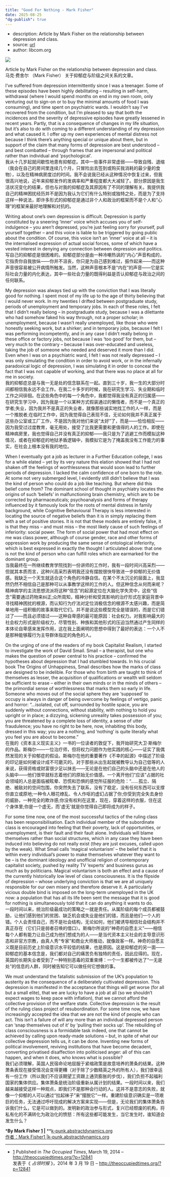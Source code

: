 ```yaml
---
title: "Good For Nothing - Mark Fisher"
date: 2025-08-25
"dg-publish": true
---
```

- description: Article by Mark Fisher on the relationship between depression and class.
- source: [url](https://libcom.org/article/good-nothing-mark-fisher)
- author: libcom.org

![](https://files.libcom.org/files/styles/wide/public/images/library/GoodNothing_Inline.jpg?itok=XZwV56WK)

Article by Mark Fisher on the relationship between depression and class.  
马克·费舍尔 （Mark Fisher） 关于抑郁症与阶级之间关系的文章。

I’ve suffered from depression intermittently since I was a teenager. Some of these episodes have been highly debilitating – resulting in self-harm, withdrawal (where I would spend months on end in my own room, only venturing out to sign-on or to buy the minimal amounts of food I was consuming), and time spent on psychiatric wards. I wouldn’t say I’ve recovered from the condition, but I’m pleased to say that both the incidences and the severity of depressive episodes have greatly lessened in recent years. Partly, that is a consequence of changes in my life situation, but it’s also to do with coming to a different understanding of my depression and what caused it. I offer up my own experiences of mental distress not because I think there’s anything special or unique about them, but in support of the claim that many forms of depression are best understood – and best combatted – through frames that are impersonal and political rather than individual and ‘psychological’.  
我从十几岁起就间歇性地患有抑郁症。其中一些事件非常虚弱——导致自残、退缩（我会在自己的房间里连续几个月，只冒险出去签到或购买我消耗的最少量的食物），以及在精神病房度过的时间。我不会说我已经从这种情况中恢复过来，但我很高兴地说，近年来抑郁发作的发病率和严重程度都大大减轻了。部分原因是我生活状况变化的结果，但也与对我的抑郁症及其原因有了不同的理解有关。我提供我自己的精神困扰经历并不是因为我认为它们有什么特别或独特之处，而是为了支持这样一种说法，即许多形式的抑郁症是通过非个人和政治的框架而不是个人和“心理”的框架来最好地理解和对抗的。

Writing about one’s own depression is difficult. Depression is partly constituted by a sneering ‘inner’ voice which accuses you of self-indulgence – you aren’t depressed, you’re just feeling sorry for yourself, pull yourself together – and this voice is liable to be triggered by going public about the condition. Of course, this voice isn’t an ‘inner’ voice at all – it is the internalised expression of actual social forces, some of which have a vested interest in denying any connection between depression and politics.  
写自己的抑郁症是很困难的。抑郁症部分是由一种冷嘲热讽的“内心”声音构成的，它指责你自我放纵——你并不沮丧，你只是为自己感到难过，振作起来——而这种声音很容易被公开病情所触发。当然，这种声音根本不是“内在”的声音——它是实际社会力量的内化表达，其中一些社会力量的既得利益是否认抑郁症与政治之间的任何联系。

My depression was always tied up with the conviction that I was literally good for nothing. I spent most of my life up to the age of thirty believing that I would never work. In my twenties I drifted between postgraduate study, periods of unemployment and temporary jobs. In each of these roles, I felt that I didn’t really belong – in postgraduate study, because I was a dilettante who had somehow faked his way through, not a proper scholar; in unemployment, because I wasn’t really unemployed, like those who were honestly seeking work, but a shirker; and in temporary jobs, because I felt I was performing incompetently, and in any case I didn’t really belong in these office or factory jobs, not because I was ‘too good’ for them, but – very much to the contrary – because I was over-educated and useless, taking the job of someone who needed and deserved it more than I did. Even when I was on a psychiatric ward, I felt I was not really depressed – I was only simulating the condition in order to avoid work, or in the infernally paradoxical logic of depression, I was simulating it in order to conceal the fact that I was not capable of working, and that there was no place at all for me in society.  
我的抑郁症总是与我一无是处的信念联系在一起。直到三十岁，我一生的大部分时间都相信我永远不会工作。在我二十多岁的时候，我在研究生学习、失业期和临时工作之间徘徊。在这些角色中的每一个角色中，我都觉得我没有真正的归属感——在研究生学习中，因为我是一个以某种方式假装通过的懒惰者，而不是一个真正的学者;失业，因为我并不是真正的失业者，就像那些诚实地找工作的人一样，而是一个推脱者;在临时工作中，因为我觉得自己表现不佳，无论如何我并不真正属于这些办公室或工厂工作，不是因为我对他们来说“太好”了，而是——恰恰相反——因为我受过过度教育，毫无用处，接受了比我更需要和更值得的人的工作。即使在精神病房里，我也觉得自己并没有真正的抑郁——我只是为了逃避工作而模拟这种情况，或者在抑郁症的地狱矛盾逻辑中，我模拟它是为了掩盖我没有工作能力的事实，在社会上根本没有我的地位。

When I eventually got a job as lecturer in a Further Education college, I was for a while elated – yet by its very nature this elation showed that I had not shaken off the feelings of worthlessness that would soon lead to further periods of depression. I lacked the calm confidence of one born to the role. At some not very submerged level, I evidently still didn’t believe that I was the kind of person who could do a job like teaching. But where did this belief come from? The dominant school of thought in psychiatry locates the origins of such ‘beliefs’ in malfunctioning brain chemistry, which are to be corrected by pharmaceuticals; psychoanalysis and forms of therapy influenced by it famously look for the roots of mental distress in family background, while Cognitive Behavioural Therapy is less interested in locating the source of negative beliefs than it is in simply replacing them with a set of positive stories. It is not that these models are entirely false, it is that they miss – and must miss – the most likely cause of such feelings of inferiority: social power. The form of social power that had most effect on me was class power, although of course gender, race and other forms of oppression work by producing the same sense of ontological inferiority, which is best expressed in exactly the thought I articulated above: that one is not the kind of person who can fulfill roles which are earmarked for the dominant group.  
当我最终在一所继续教育学院找到一份讲师的工作时，我有一段时间兴高采烈——但就其本质而言，这种兴高采烈表明我还没有摆脱很快导致进一步抑郁的无价值感。我缺乏一个天生就适合这个角色的冷静自信。在某个不太沉沦的层面上，我显然仍然不相信自己是那种可以从事教学这样的工作的人。但这种信念从何而来呢？精神病学的主流思想流派将这种“信念”的起源定位在大脑化学失灵中，这些“信念”需要通过药物来纠正;众所周知，精神分析和受其影响的治疗形式在家庭背景中寻找精神困扰的根源，而认知行为疗法对定位消极信念的根源不太感兴趣，而是简单地用一组积极的故事来取代它们。并不是说这些模型完全是错误的，而是它们错过了——而且必须错过——这种自卑感的最可能原因：社会权力。对我影响最大的社会权力形式是阶级权力，尽管性别、种族和其他形式的压迫当然通过产生同样的本体论自卑感来发挥作用，这在我上面阐明的思想中得到了最好的表达：一个人不是那种能够履行为主导群体指定的角色的人。

On the urging of one of the readers of my book Capitalist Realism, I started to investigate the work of David Smail. Smail – a therapist, but one who makes the question of power central to his practice – confirmed the hypotheses about depression that I had stumbled towards. In his crucial book The Origins of Unhappiness, Smail describes how the marks of class are designed to be indelible. For those who from birth are taught to think of themselves as lesser, the acquisition of qualifications or wealth will seldom be sufficient to erase – either in their own minds or in the minds of others – the primordial sense of worthlessness that marks them so early in life. Someone who moves out of the social sphere they are ‘supposed’ to occupy is always in danger of being overcome by feelings of vertigo, panic and horror: “…isolated, cut off, surrounded by hostile space, you are suddenly without connections, without stability, with nothing to hold you upright or in place; a dizzying, sickening unreality takes possession of you; you are threatened by a complete loss of identity, a sense of utter fraudulence; you have no right to be here, now, inhabiting this body, dressed in this way; you are a nothing, and ‘nothing’ is quite literally what you feel you are about to become.”  
在我的《资本主义现实主义》一书的一位读者的敦促下，我开始研究大卫·斯梅尔的作品。斯梅尔——一位治疗师，但将权力问题作为他实践的核心——证实了我偶然发现的关于抑郁症的假设。斯梅尔在他的重要著作《不幸的起源》中描述了阶级的印记是如何被设计成不可磨灭的。对于那些从出生起就被教导认为自己低等的人来说，获得资格或财富很少足以抹去——无论是在他们自己的头脑中还是在他人的头脑中——他们很早就标志着他们的原始无价值感。一个离开他们“应该”占据的社会领域的人总是面临被眩晕、恐慌和恐惧的感觉所征服的危险：“......孤立、隔绝、被敌对的空间包围，你突然失去了联系，没有了稳定，没有任何东西可以支撑你直立或原地;一种令人眼花缭乱、令人作呕的虚幻占据了你;你受到完全失去身份的威胁，一种完全的欺诈感;你没有权利在这里，现在，穿着这样的衣服，住在这个身体里;你是一个虚无，而'虚无'就是你觉得自己即将成为的样子。

For some time now, one of the most successful tactics of the ruling class has been responsibilisation. Each individual member of the subordinate class is encouraged into feeling that their poverty, lack of opportunities, or unemployment, is their fault and their fault alone. Individuals will blame themselves rather than social structures, which in any case they have been induced into believing do not really exist (they are just excuses, called upon by the weak). What Smail calls ‘magical voluntarism’ – the belief that it is within every individual’s power to make themselves whatever they want to be – is the dominant ideology and unofficial religion of contemporary capitalist society, pushed by reality TV ‘experts’ and business gurus as much as by politicians. Magical voluntarism is both an effect and a cause of the currently historically low level of class consciousness. It is the flipside of depression – whose underlying conviction is that we are all uniquely responsible for our own misery and therefore deserve it. A particularly vicious double bind is imposed on the long-term unemployed in the UK now: a population that has all its life been sent the message that it is good for nothing is simultaneously told that it can do anything it wants to do.  
一段时间以来，统治阶级最成功的策略之一就是责任。从属阶级的每个成员都被鼓励，让他们感到他们的贫困、缺乏机会或失业是他们的错，而且是他们一个人的错。个人会责怪自己，而不是社会结构，无论如何，他们被诱导相信社会结构并不真正存在（它们只是弱者召唤的借口）。斯梅尔所说的“神奇的自愿主义”——相信每个人都有能力让自己成为他们想成为的人——是当代资本主义社会的主导意识形态和非官方宗教，由真人秀“专家”和商业大师推动，就像政客一样。神奇的自愿主义既是目前历史上阶级意识水平较低的结果，也是原因。这是抑郁症的另一面——抑郁症的基本信念是，我们都对自己的痛苦负有独特的责任，因此应得的。现在，英国的长期失业者受到了一种特别恶毒的双重束缚：一个一生都被传达了“一无是处”的信息的人群，同时被告知它可以做任何它想做的事。

We must understand the fatalistic submission of the UK’s population to austerity as the consequence of a deliberately cultivated depression. This depression is manifested in the acceptance that things will get worse (for all but a small elite), that we are lucky to have a job at all (so we shouldn’t expect wages to keep pace with inflation), that we cannot afford the collective provision of the welfare state. Collective depression is the result of the ruling class project of resubordination. For some time now, we have increasingly accepted the idea that we are not the kind of people who can act. This isn’t a failure of will any more than an individual depressed person can ‘snap themselves out of it’ by ‘pulling their socks up’. The rebuilding of class consciousness is a formidable task indeed, one that cannot be achieved by calling upon ready-made solutions – but, in spite of what our collective depression tells us, it can be done. Inventing new forms of political involvement, reviving institutions that have become decadent, converting privatised disaffection into politicised anger: all of this can happen, and when it does, who knows what is possible?  
我们必须理解，英国人民宿命论地屈服于紧缩政策是故意培养的萧条的结果。这种萧条表现在接受情况会变得更糟（对于除了少数精英之外的所有人），我们很幸运有一份工作（所以我们不应该期望工资跟上通货膨胀的步伐），我们负担不起福利国家的集体供应。集体萧条是统治阶级重新从属计划的结果。一段时间以来，我们越来越接受这样一种观点，即我们不是那种会行动的人。这并不是意志的失败，就像一个抑郁的人可以通过“拉起袜子”来“摆脱它”一样。重建阶级意识确实是一项艰巨的任务，无法通过呼吁现成的解决方案来实现——但是，无论我们的集体萧条告诉我们什么，它是可以做到的。发明新的政治参与形式，复兴已经颓废的机构，将私有化的不满转化为政治化的愤怒：所有这些都可能发生，当它发生时，谁知道会发生什么？

***By Mark Fisher [1](https://libcom.org/article/#footnote1_g7tchjk "Published in The Occupied Times, March 19, 2014 – http://theoccupiedtimes.org/?p=12841") |** **[k-punk.abstractdynamics.org  
作者：Mark Fisher1 |k-punk.abstractdynamics.org](http://k-punk.abstractdynamics.org/)  
***

- [1](https://libcom.org/article/#footnoteref1_g7tchjk) Published in *The Occupied Times*, March 19, 2014 – http://theoccupiedtimes.org/?p=12841  
	发表于《 *占领时报* 》，2014 年 3 月 19 日 – http://theoccupiedtimes.org/?p=12841